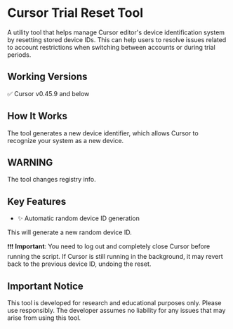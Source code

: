 # Cursor Trial Reset Tool

A utility tool that helps manage Cursor editor's device identification system by resetting stored device IDs. This can help users to resolve issues related to account restrictions when switching between accounts or during trial periods.

## Working Versions

✅ Cursor v0.45.9 and below

## How It Works

The tool generates a new device identifier, which allows Cursor to recognize your system as a new device.

## WARNING

The tool changes registry info.

## Key Features

- ✨ Automatic random device ID generation

This will generate a new random device ID.

❗️❗️❗️ **Important**: You need to log out and completely close Cursor before running the script. If Cursor is still running in the background, it may revert back to the previous device ID, undoing the reset.

## Important Notice

This tool is developed for research and educational purposes only. Please use responsibly.
The developer assumes no liability for any issues that may arise from using this tool.
